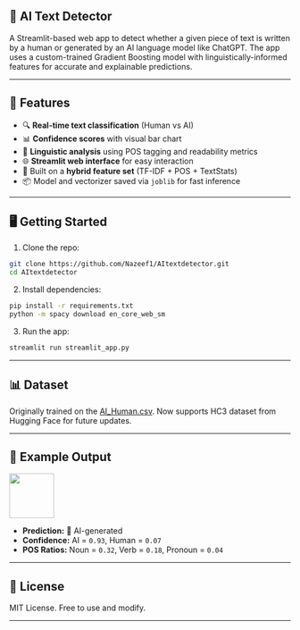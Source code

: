 ## 🧠 AI Text Detector

A Streamlit-based web app to detect whether a given piece of text is written by a human or generated by an AI language model like ChatGPT. The app uses a custom-trained Gradient Boosting model with linguistically-informed features for accurate and explainable predictions.

---

## 🚀 Features

* 🔍 **Real-time text classification** (Human vs AI)
* 📊 **Confidence scores** with visual bar chart
* 🧠 **Linguistic analysis** using POS tagging and readability metrics
* 🌐 **Streamlit web interface** for easy interaction
* 🧪 Built on a **hybrid feature set** (TF-IDF + POS + TextStats)
* 📦 Model and vectorizer saved via `joblib` for fast inference

---

## 🖥️ Getting Started

1. Clone the repo:

```bash
git clone https://github.com/Nazeef1/AItextdetector.git
cd AItextdetector
```

2. Install dependencies:

```bash
pip install -r requirements.txt
python -m spacy download en_core_web_sm
```

3. Run the app:

```bash
streamlit run streamlit_app.py
```

---

## 📊 Dataset

Originally trained on the [AI\_Human.csv](https://www.kaggle.com/datasets/). Now supports HC3 dataset from Hugging Face for future updates.

---

## 📌 Example Output

<img src="https://cdn-icons-png.flaticon.com/512/4712/4712109.png" width="80"/>

* **Prediction:** 🤖 AI-generated
* **Confidence:** AI = `0.93`, Human = `0.07`
* **POS Ratios:** Noun = `0.32`, Verb = `0.18`, Pronoun = `0.04`

---

## 📜 License

MIT License. Free to use and modify.

---


